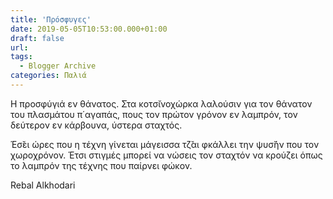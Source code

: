 ```yaml
---
title: 'Πρόσφυγες'
date: 2019-05-05T10:53:00.000+01:00
draft: false
url: 
tags:
  - Blogger Archive
categories: Παλιά
---
```


Η προσφύγιά εν θάνατος. Στα κοτσ̆ινοχώρκα λαλούσιν για τον θάνατον του πλασμάτου π΄αγαπάς, πους τον πρώτον γρόνον εν λαμπρόν, τον δεύτερον εν κάρβουνα, ύστερα σταχτός.  
  
Έσ̆ει ώρες που η τέχνη γίνεται μάγεισσα τζ̆αι φκάλλει την ψυσ̆ήν που τον χωροχρόνον. Έτσι στιγμές μπορεί να νώσεις τον σταχτόν να κρούζει όπως το λαμπρόν της τέχνης που παίρνει φώκον.  
  
Rebal Alkhodari
